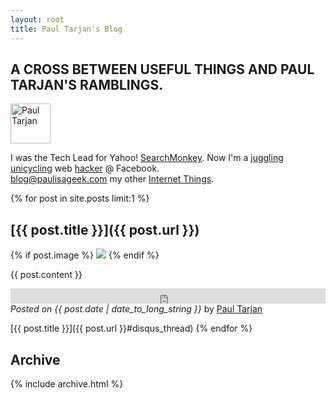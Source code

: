 ```yaml
---
layout: root
title: Paul Tarjan's Blog
---
```

## A CROSS BETWEEN USEFUL THINGS AND PAUL TARJAN'S RAMBLINGS.

[<img src="http://paultarjan.com/paul.jpg" height="64" width="64" alt="Paul Tarjan" id="paul" />](http://paultarjan.com)

I was the Tech Lead for Yahoo! [SearchMonkey](http://developer.yahoo.com/searchmonkey/).
Now I'm a [juggling unicycling](http://www.youtube.com/watch?v=vhvybkPa15c) web [hacker](http://paulisageek.com/ppp) @ Facebook. 
<br/>
[blog@paulisageek.com](mailto:blog@paulisageek.com)
my other <a href="http://paultarjan.com" rel="me">Internet Things</a>.

<div style="clear:both"></div>

{% for post in site.posts limit:1 %}
## [{{ post.title }}]({{ post.url }})

{% if post.image %}
<img src="{{ post.image }}" class="right" />
{% endif %}

  {{ post.content }}
      
  <div id="like_button">
    <iframe src="http://www.facebook.com/plugins/like.php?show_faces=false&href=http://blog.paulisageek.com{{ post.url }}" scrolling="no" frameborder="0" allowTransparency="true" style="border:none; overflow:hidden; width:100%; height:24px"> </iframe>
  </div>

  <div id="posted_on">
    <em>Posted on {{ post.date | date_to_long_string }}</em> by <a href="http://paultarjan.com">Paul Tarjan</a>
  </div>
  
 [{{ post.title }}]({{ post.url }}#disqus_thread)
{% endfor %}

## Archive

{% include archive.html %}

<script type="text/javascript">
//<![CDATA[
(function() {
  var links = document.getElementsByTagName('a');
  var query = '?';
  for(var i = 0; i < links.length; i++) {
  if(links[i].href.indexOf('#disqus_thread') >= 0) {
    query += 'url' + i + '=' + encodeURIComponent(links[i].href) + '&';
  }
  }
  document.write('<script charset="utf-8" type="text/javascript" src="http://disqus.com/forums/paulisageek/get_num_replies.js' + query + '"></' + 'script>');
})();
//]]>
</script>
